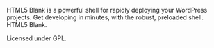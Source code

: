 HTML5 Blank is a powerful shell for rapidly deploying your WordPress projects. Get developing in minutes, with the robust, preloaded shell. HTML5 Blank.

Licensed under GPL.
